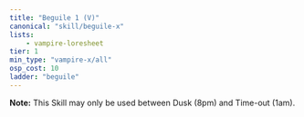 ```yaml
---
title: "Beguile 1 (V)"
canonical: "skill/beguile-x"
lists:
    - vampire-loresheet
tier: 1
min_type: "vampire-x/all"
osp_cost: 10
ladder: "beguile"
---
```

**Note:** This Skill may only be used between Dusk (8pm) and Time-out (1am).